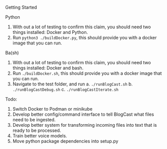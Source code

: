 Getting Started

Python
1. With out a lot of testing to confirm this claim, you should need two things installed: Docker and Python.
2. Run `python3 ./buildDocker.py`, this should provide you with a docker image that you can run.

Ba(sh)
1. With out a lot of testing to confirm this claim, you should need two things installed: Docker and bash.
2. Run `./buildDocker.sh`, this should provide you with a docker image that you can run.
3. Navigate to the test folder, and run 
    a. `./runBlogCast.sh`
    b. `./runBlogCastDebug.sh`
    c. `./runBlogCastIterate.sh`

Todo:
1. Switch Docker to Podman or minikube
2. Develop better config/command interface to tell BlogCast what files need to be ingested.
3. Develop better system for transforming incoming files into text that is ready to be processed.
4. Train better voice models.
5. Move python package dependencies into setup.py